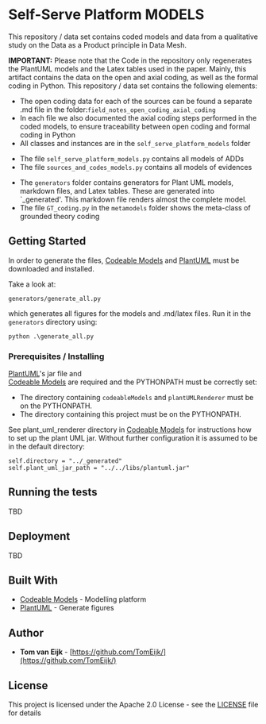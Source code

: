 # Self-Serve Platform MODELS

This repository / data set contains coded models and data from a qualitative study on the Data as a Product principle in Data Mesh. 

**IMPORTANT:** Please note that the Code in the repository only regenerates the PlantUML models and the Latex tables used in the paper. Mainly, this artifact contains the data on the open and axial coding, as well as the formal coding in Python.
This repository / data set contains the following elements:

*	The open coding data for each of the sources can be found a separate .md file in the folder:`field_notes_open_coding_axial_coding`
*	In each file we also documented the axial coding steps performed in the coded models, to ensure traceability between open coding and formal coding in Python
*	All classes and instances are in the `self_serve_platform_models` folder
  -	The file `self_serve_platform_models.py` contains all models of ADDs
  -	The file `sources_and_codes_models.py` contains all models of evidences
*	The `generators` folder contains generators for Plant UML models, markdown files, and Latex tables. These are generated into `_generated'. This markdown file renders almost the complete model.
*	The file `GT_coding.py` in the `metamodels` folder shows the meta-class of grounded theory coding


## Getting Started

In order to generate the files, [Codeable Models](https://github.com/uzdun/CodeableModels/)  and [PlantUML](http://plantuml.com/download) must be downloaded and installed.

Take a look at:

```
generators/generate_all.py
```

which generates all figures for the models and .md/latex files. Run it in the `generators` directory using:

```
python .\generate_all.py
```

### Prerequisites / Installing

[PlantUML](http://plantuml.com/download)'s jar file and  
[Codeable Models](https://github.com/uzdun/CodeableModels/) 
are required and the PYTHONPATH must be correctly set:

* The directory containing `codeableModels` and `plantUMLRenderer` must be on the PYTHONPATH.
* The directory containing this project must be on the PYTHONPATH.

See plant_uml_renderer directory in [Codeable Models](https://github.com/uzdun/CodeableModels/) for instructions how
to set up the plant UML jar. Without further configuration it is assumed to be in the default directory:

```
self.directory = "../_generated"
self.plant_uml_jar_path = "../../libs/plantuml.jar"
```

## Running the tests

TBD

## Deployment

TBD

## Built With

* [Codeable Models](https://github.com/uzdun/CodeableModels/) - Modelling platform
* [PlantUML](http://plantuml.com/download) - Generate figures

## Author

* **Tom van Eijk** - [https://github.com/TomEijk/](https://github.com/TomEijk/)

## License

This project is licensed under the Apache 2.0 License - see the [LICENSE](LICENSE)
file for details

